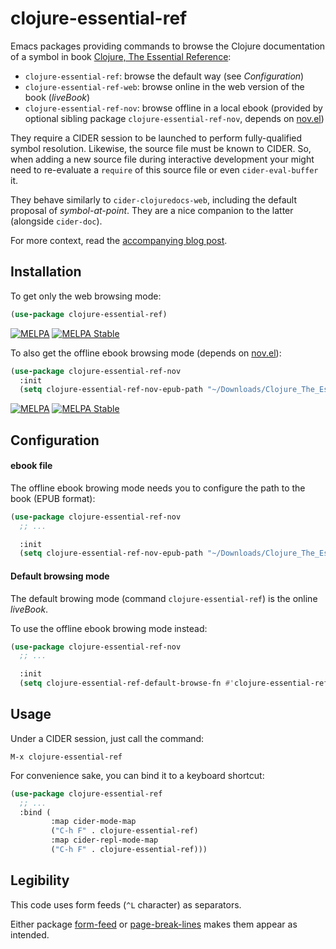 # clojure-essential-ref

Emacs packages providing commands to browse the Clojure documentation of a symbol in book [Clojure, The Essential Reference](https://livebook.manning.com/book/clojure-the-essential-reference/):

 - `clojure-essential-ref`: browse the default way (see _Configuration_)
 - `clojure-essential-ref-web`: browse online in the web version of the book (_liveBook_)
 - `clojure-essential-ref-nov`: browse offline in a local ebook (provided by optional sibling package `clojure-essential-ref-nov`, depends on [nov.el](https://depp.brause.cc/nov.el/))

They require a CIDER session to be launched to perform fully-qualified symbol resolution. Likewise, the source file must be known to CIDER. So, when adding a new source file during interactive development your might need to re-evaluate a `require` of this source file or even `cider-eval-buffer` it.

They behave similarly to `cider-clojuredocs-web`, including the default proposal of _symbol-at-point_. They are a nice companion to the latter (alongside `cider-doc`).

For more context, read the [accompanying blog post](https://www.eigenbahn.com/2020/06/04/emacs-clojure-essential-ref).


## Installation

To get only the web browsing mode:

```el
(use-package clojure-essential-ref)
```

[![MELPA](https://melpa.org/packages/clojure-essential-ref-badge.svg)](https://melpa.org/#/clojure-essential-ref)
[![MELPA Stable](https://stable.melpa.org/packages/clojure-essential-ref-badge.svg)](https://stable.melpa.org/#/clojure-essential-ref)

To also get the offline ebook browsing mode (depends on [nov.el](https://depp.brause.cc/nov.el/)):

```el
(use-package clojure-essential-ref-nov
  :init
  (setq clojure-essential-ref-nov-epub-path "~/Downloads/Clojure_The_Essential_Reference_v29_MEAP.epub"))
```

[![MELPA](https://melpa.org/packages/clojure-essential-ref-nov-badge.svg)](https://melpa.org/#/clojure-essential-ref-nov)
[![MELPA Stable](https://stable.melpa.org/packages/clojure-essential-ref-nov-badge.svg)](https://stable.melpa.org/#/clojure-essential-ref-nov)

## Configuration

#### ebook file

The offline ebook browing mode needs you to configure the path to the book (EPUB format):

```el
(use-package clojure-essential-ref-nov
  ;; ...

  :init
  (setq clojure-essential-ref-nov-epub-path "~/Downloads/Clojure_The_Essential_Reference_v29_MEAP.epub")
```

#### Default browsing mode

The default browing mode (command `clojure-essential-ref`) is the online _liveBook_.

To use the offline ebook browing mode instead:

```el
(use-package clojure-essential-ref-nov
  ;; ...

  :init
  (setq clojure-essential-ref-default-browse-fn #'clojure-essential-ref-nov-browse)
```


## Usage

Under a CIDER session, just call the command:

    M-x clojure-essential-ref

For convenience sake, you can bind it to a keyboard shortcut:

```el
(use-package clojure-essential-ref
  ;; ...
  :bind (
         :map cider-mode-map
         ("C-h F" . clojure-essential-ref)
         :map cider-repl-mode-map
         ("C-h F" . clojure-essential-ref)))
```


## Legibility

This code uses form feeds (`^L` character) as separators.

Either package [form-feed](https://github.com/wasamasa/form-feed) or [page-break-lines](https://github.com/purcell/page-break-lines) makes them appear as intended.
